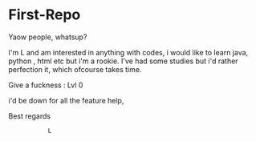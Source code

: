 # First-Repo

Yaow people, whatsup?

I'm L and am interested in anything with codes,
i would like to learn java, python , html etc but i'm a rookie.
I've had some studies but i'd rather perfection it, which ofcourse takes time.

Give a fuckness : Lvl 0 

i'd be down for all the feature help,

Best regards
    
               L



